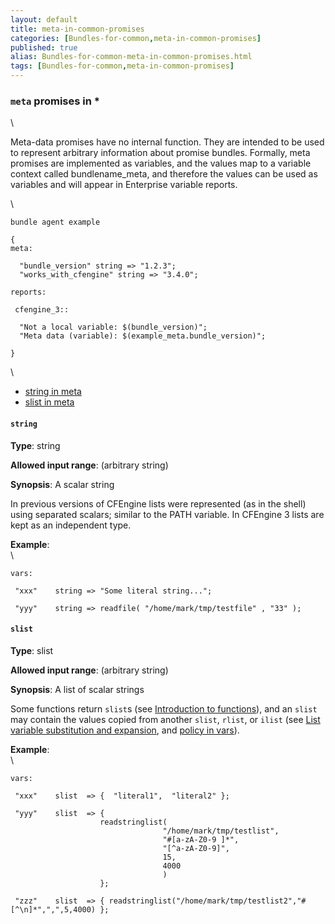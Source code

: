 ```yaml
---
layout: default
title: meta-in-common-promises
categories: [Bundles-for-common,meta-in-common-promises]
published: true
alias: Bundles-for-common-meta-in-common-promises.html
tags: [Bundles-for-common,meta-in-common-promises]
---
```


### `meta` promises in \*

\

Meta-data promises have no internal function. They are intended to be
used to represent arbitrary information about promise bundles. Formally,
meta promises are implemented as variables, and the values map to a
variable context called bundlename\_meta, and therefore the values can
be used as variables and will appear in Enterprise variable reports.

\

~~~~ {.verbatim}
bundle agent example

{     
meta:

  "bundle_version" string => "1.2.3";
  "works_with_cfengine" string => "3.4.0";

reports:

 cfengine_3::

  "Not a local variable: $(bundle_version)";
  "Meta data (variable): $(example_meta.bundle_version)";

}
~~~~

\

-   [string in meta](#string-in-meta)
-   [slist in meta](#slist-in-meta)

#### `string`

**Type**: string

**Allowed input range**: (arbitrary string)

**Synopsis**: A scalar string

In previous versions of CFEngine lists were represented (as in the
shell) using separated scalars; similar to the PATH variable. In
CFEngine 3 lists are kept as an independent type.

**Example**:\
 \

~~~~ {.verbatim}
vars:

 "xxx"    string => "Some literal string...";

 "yyy"    string => readfile( "/home/mark/tmp/testfile" , "33" );
~~~~

#### `slist`

**Type**: slist

**Allowed input range**: (arbitrary string)

**Synopsis**: A list of scalar strings

Some functions return `slist`s (see [Introduction to
functions](#Introduction-to-functions)), and an `slist` may contain the
values copied from another `slist`, `rlist`, or `ilist` (see [List
variable substitution and
expansion](#List-variable-substitution-and-expansion), and [policy in
vars](#policy-in-vars)).

**Example**:\
 \

~~~~ {.verbatim}
vars:

 "xxx"    slist  => {  "literal1",  "literal2" };

 "yyy"    slist  => { 
                    readstringlist(
                                  "/home/mark/tmp/testlist",
                                  "#[a-zA-Z0-9 ]*",
                                  "[^a-zA-Z0-9]",
                                  15,
                                  4000
                                  ) 
                    };

 "zzz"    slist  => { readstringlist("/home/mark/tmp/testlist2","#[^\n]*",",",5,4000) };

~~~~
